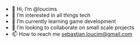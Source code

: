- 👋 Hi, I’m @loucims
- 👀 I’m interested in all things tech
- 🌱 I’m currently learning game development
- 💞️ I’m looking to collaborate on small scale projects
- 📫 How to reach me sebastian.loucim@gmail.com

<!---
loucims/loucims is a ✨ special ✨ repository because its `README.md` (this file) appears on your GitHub profile.
You can click the Preview link to take a look at your changes.
--->
